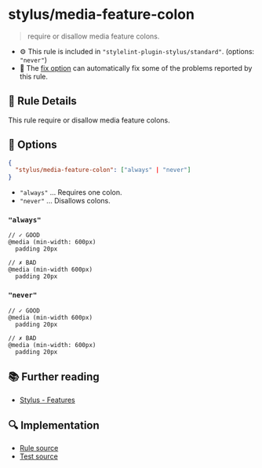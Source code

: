# stylus/media-feature-colon

> require or disallow media feature colons.

- :gear: This rule is included in `"stylelint-plugin-stylus/standard"`. (options: `"never"`)
- :wrench: The [fix option](https://stylelint.io/user-guide/usage/options#fix) can automatically fix some of the problems reported by this rule.

## :book: Rule Details

This rule require or disallow  media feature colons.

## :wrench: Options

```json
{
  "stylus/media-feature-colon": ["always" | "never"]
}
```

- `"always"` ... Requires one colon.
- `"never"` ... Disallows colons.

### `"always"`

<stylelint-code-block fix :rules="{ 'stylus/media-feature-colon': 'always' }">

```styl
// ✓ GOOD
@media (min-width: 600px)
  padding 20px

// ✗ BAD
@media (min-width 600px)
  padding 20px
```

</stylelint-code-block>

### `"never"`

<stylelint-code-block fix :rules="{ 'stylus/media-feature-colon': 'never' }">

```styl
// ✓ GOOD
@media (min-width 600px)
  padding 20px

// ✗ BAD
@media (min-width: 600px)
  padding 20px
```

</stylelint-code-block>

## :books: Further reading

- [Stylus - Features]

[Stylus - Features]: https://stylus-lang.com/#features

## :mag: Implementation

- [Rule source](https://github.com/stylus/stylelint-stylus/blob/main/lib/rules/media-feature-colon.js)
- [Test source](https://github.com/stylus/stylelint-stylus/blob/main/tests/lib/rules/media-feature-colon.js)
